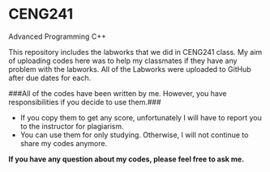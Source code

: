 # CENG241
Advanced Programming C++

This repository includes the labworks that we did in CENG241 class.
My aim of uploading codes here was to help my classmates if they have any problem with the labworks.
All of the Labworks were uploaded to GitHub after due dates for each. 

###All of the codes have been written by me. However, you have responsibilities if you decide to use them.###
 * If you copy them to get any score, unfortunately I will have to report you to the instructor for plagiarism.
 * You can use them for only studying. Otherwise, I will not continue to share my codes anymore.
  
**If you have any question about my codes, please feel free to ask me.**
